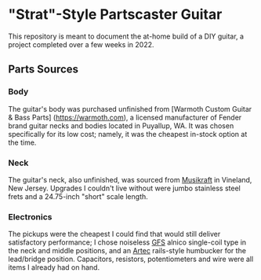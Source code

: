 # "Strat"-Style Partscaster Guitar
This repository is meant to document the at-home build of a DIY guitar, a project completed over a few weeks in 2022.

## Parts Sources
### Body
The guitar's body was purchased unfinished from [Warmoth Custom Guitar & Bass Parts] (https://warmoth.com), a licensed manufacturer of Fender brand guitar necks and bodies located in Puyallup, WA. It was chosen specifically for its low cost; namely, it was the cheapest in-stock option at the time.
### Neck
The guitar's neck, also unfinished, was sourced from [Musikraft](https://musikraft.com) in Vineland, New Jersey. Upgrades I couldn't live without were jumbo stainless steel frets and a 24.75-inch "short" scale length.
### Electronics
The pickups were the cheapest I could find that would still deliver satisfactory performance; I chose noiseless [GFS](https://www.guitarfetish.com) alnico single-coil type in the neck and middle positions, and an [Artec](http://artecsound.com) rails-style humbucker for the lead/bridge position. Capacitors, resistors, potentiometers and wire were all items I already had on hand.
